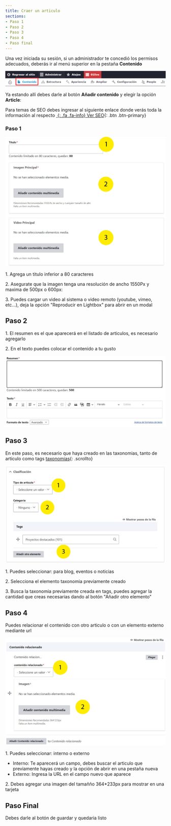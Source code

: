 ```yaml
---
title: Craer un articulo
sections:
- Paso 1
- Paso 2
- Paso 3
- Paso 4
- Paso final
---
```


Una vez iniciada su sesión, si un administrador te concedió los permisos adecuados, deberás ir al menú superior en la pestaña **Contenido**

<a href="assets/images/pagina/img_1.jpg" data-magnify="gallery" class="mask">
    <img class="img-responsive rounded" src="assets/images/pagina/img_1.jpg" alt="Menú" />
</a>

Ya estando allí debes darle al botón **Añadir contenido** y elegir la opción **Article**: 

Para temas de SEO debes ingresar al siguiente enlace donde verás toda la información al respecto
[*&nbsp;*{: .fa .fa-info} Ver SEO](/configuraciones.html){: .btn .btn-primary}

### Paso 1

<div class="row">
<div class="col-md-6 col-sm-6 col-xs-12">
<a href="assets/images/articulo/1.jpg" data-magnify="gallery" class="mask">
    <img class="img-responsive rounded" src="assets/images/articulo/1.jpg" alt="Articulo parte 1" />
</a>
</div>
    
<div class="col-md-6 col-sm-6 col-xs-12">
<p>1. Agrega un titulo inferior a 80 caracteres</p>
<p>2. Asegurate que la imagen tenga una resolución de ancho 1550Px y maxima de 500px o 600px:</p>
<p>3. Puedes cargar un video al sistema o video remoto (youtube, vimeo, etc...), deja la opción "Reproducir en Lightbox" para abrir en un modal</p>
 </div>
</div>

## Paso 2

<p>1. El resumen es el que aparecerá en el listado de articulos, es necesario agregarlo</p>
<p>2. En el texto puedes colocar el contenido a tu gusto</p>
<a href="assets/images/articulo/2.jpg" data-magnify="gallery" class="mask">
    <img class="img-responsive rounded" src="assets/images/articulo/2.jpg" alt="Articulo parte 2" />
</a>

## Paso 3

En este paso, es necesario que haya creado en las taxonomias, tanto de articulo como tags  [taxonomias](#Crear-taxonomia-para-tags-y-categorias){: .scrollto}

<div class="row">
<div class="col-md-6 col-sm-6 col-xs-12">
<a href="assets/images/articulo/3.jpg" data-magnify="gallery" class="mask">
    <img class="img-responsive rounded" src="assets/images/articulo/3.jpg" alt="Articulo parte 3" />
</a>
</div>
    
<div class="col-md-6 col-sm-6 col-xs-12">
<p>1. Puedes seleccionar: para blog, eventos o noticias</p>
<p>2. Selecciona el elemento taxonomia previamente creado</p>
<p>3. Busca la taxonomia previamente creada en tags, puedes agregar la cantidad que creas necesarias dando al botón "Añadir otro elemento"</p>
 </div>
</div>

## Paso 4 

Puedes relacionar el contenido con otro articulo o con un elemento externo mediante url
<div class="row">
<div class="col-md-6 col-sm-6 col-xs-12">
<a href="assets/images/articulo/4.jpg" data-magnify="gallery" class="mask">
    <img class="img-responsive rounded" src="assets/images/articulo/4.jpg" alt="Articulo parte 4" />
</a>
</div>
<div class="col-md-6 col-sm-6 col-xs-12">
<p>1. Puedes seleccionar: interno o externo</p>
    <ul>
      <li>Interno: Te aparecerá un campo, debes buscar el articulo que previamente hayas creado y la opción de abrir en una pestaña nueva</li>
      <li>Externo: Ingresa la URL en el campo nuevo que aparece</li>
    </ul>
<p>2. Debes agregar una imagen del tamañño 364*233px para mostrar en una tarjeta</p>
 </div>
</div>


## Paso Final

Debes darle al botón de guardar y quedaria listo
